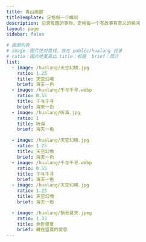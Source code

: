 ```yaml
---
title: 青山画廊
titleTemplate: 定格每一个瞬间
description: 记录有趣的事物，定格每一个有故事有意义的瞬间
layout: page
sidebar: false

# 画廊列表
# image：图片绝对路径，放在 public/hualang 目录
# ratio：图片绝宽高比 title：标题  brief：简介
list:
  - image: /hualang/天空幻境.jpg
    ratio: 1.25
    title: 天空幻境
    brief: 海天一色
  - image: /hualang/千与千寻.webp
    ratio: 0.55
    title: 千与千寻
    brief: 海天一色
  - image: /hualang/听海.jpg
    ratio: 1
    title: 听海
    brief: 海天一色

  - image: /hualang/天空幻境.jpg
    ratio: 1.25
    title: 天空幻境
    brief: 海天一色
  - image: /hualang/千与千寻.webp
    ratio: 0.55
    title: 千与千寻
    brief: 海天一色
  - image: /hualang/天空幻境.jpg
    ratio: 1.25
    title: 天空幻境
    brief: 海天一色

  - image: /hualang/锅哥夏天.jpeg
    ratio: 1.33
    title: 奔赴盛夏
    brief: 藏在盛夏的爱意
---
```


<script setup>
import { useData, withBase } from 'vitepress';
import HuaLang from '../pages/HuaLang.vue';

const { page } = useData();
const list = (page.value.frontmatter?.list || []).map((v) => ({
  ...v,
  image: withBase(v.image),
}));
</script>

<HuaLang :list="list" />
